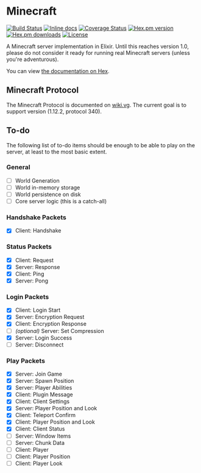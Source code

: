# Minecraft

[![Build Status](https://travis-ci.com/thecodeboss/minecraft.svg?branch=master)](https://travis-ci.com/thecodeboss/minecraft)
[![Inline docs](http://inch-ci.org/github/thecodeboss/minecraft.svg)](http://inch-ci.org/github/thecodeboss/minecraft)
[![Coverage Status](https://coveralls.io/repos/github/thecodeboss/minecraft/badge.svg?branch=master)](https://coveralls.io/github/thecodeboss/minecraft?branch=master)
[![Hex.pm version](https://img.shields.io/hexpm/v/minecraft.svg?style=flat-square)](https://hex.pm/packages/minecraft)
[![Hex.pm downloads](https://img.shields.io/hexpm/dt/minecraft.svg?style=flat-square)](https://hex.pm/packages/minecraft)
[![License](https://img.shields.io/hexpm/l/minecraft.svg?style=flat-square)](https://hex.pm/packages/minecraft)

A Minecraft server implementation in Elixir. Until this reaches version 1.0, please do not consider it ready for running real Minecraft servers (unless you're adventurous).

You can view [the documentation on Hex](https://hexdocs.pm/minecraft/).

## Minecraft Protocol

The Minecraft Protocol is documented on [wiki.vg](http://wiki.vg/Protocol). The current goal is to support version (1.12.2, protocol 340).

## To-do

The following list of to-do items should be enough to be able to play on the server, at least to the most basic extent.

### General

- [ ] World Generation
- [ ] World in-memory storage
- [ ] World persistence on disk
- [ ] Core server logic (this is a catch-all)

### Handshake Packets

- [x] Client: Handshake

### Status Packets

- [x] Client: Request
- [x] Server: Response
- [x] Client: Ping
- [x] Server: Pong

### Login Packets

- [x] Client: Login Start
- [x] Server: Encryption Request
- [x] Client: Encryption Response
- [ ] *(optional)* Server: Set Compression
- [x] Server: Login Success
- [ ] Server: Disconnect

### Play Packets

- [x] Server: Join Game
- [x] Server: Spawn Position
- [x] Server: Player Abilities
- [x] Client: Plugin Message
- [x] Client: Client Settings
- [x] Server: Player Position and Look
- [x] Client: Teleport Confirm
- [x] Client: Player Position and Look
- [x] Client: Client Status
- [ ] Server: Window Items
- [ ] Server: Chunk Data
- [ ] Client: Player
- [ ] Client: Player Position
- [ ] Client: Player Look
